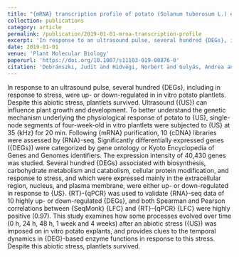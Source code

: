 ```yaml
---
title: "{mRNA} transcription profile of potato (Solanum tuberosum L.) exposed to ultrasound during different stages of in vitro plantlet development"
collection: publications
category: article
permalink: /publication/2019-01-01-mrna-transcription-profile
excerpt: 'In response to an ultrasound pulse, several hundred {DEGs}, including in response to stress, were up- or down-regulated in in vitro potato plantlets. Despite this abiotic stress, plantlets survived. Ultrasound ({US}) can influence plant growth and development. To better understand the genetic mechanism underlying the physiological response of potato to {US}, single-node segments of four-week-old in vitro plantlets were subjected to {US} at 35 {kHz} for 20 min. Following {mRNA} purification, 10 {cDNA} libraries were assessed by {RNA}-seq. Significantly differentially expressed genes ({DEGs}) were categorized by gene ontology or Kyoto Encyclopedia of Genes and Genomes identifiers. The expression intensity of 40,430 genes was studied. Several hundred {DEGs} associated with biosynthesis, carbohydrate metabolism and catabolism, cellular protein modification, and response to stress, and which were expressed mainly in the extracellular region, nucleus, and plasma membrane, were either up- or down-regulated in response to {US}. {RT}-{qPCR} was used to validate {RNA}-seq data of 10 highly up- or down-regulated {DEGs}, and both Spearman and Pearson correlations between {SeqMonk} {LFC} and {RT}-{qPCR} {LFC} were highly positive (0.97). This study examines how some processes evolved over time (0 h, 24 h, 48 h, 1 week and 4 weeks) after an abiotic stress ({US}) was imposed on in vitro potato explants, and provides clues to the temporal dynamics in {DEG}-based enzyme functions in response to this stress. Despite this abiotic stress, plantlets survived.'
date: 2019-01-01
venue: 'Plant Molecular Biology'
paperurl: 'https://doi.org/10.1007/s11103-019-00876-0'
citation: 'Dobránszki, Judit and Hidvégi, Norbert and Gulyás, Andrea and Silva, Jaime A. Teixeira da (2019). "{mRNA} transcription profile of potato (Solanum tuberosum L.) exposed to ultrasound during different stages of in vitro plantlet development". <i>Plant Cell, Tissue and Organ Culture ({PCTOC})</i>.'
---
```


In response to an ultrasound pulse, several hundred {DEGs}, including in response to stress, were up- or down-regulated in in vitro potato plantlets. Despite this abiotic stress, plantlets survived. Ultrasound ({US}) can influence plant growth and development. To better understand the genetic mechanism underlying the physiological response of potato to {US}, single-node segments of four-week-old in vitro plantlets were subjected to {US} at 35 {kHz} for 20 min. Following {mRNA} purification, 10 {cDNA} libraries were assessed by {RNA}-seq. Significantly differentially expressed genes ({DEGs}) were categorized by gene ontology or Kyoto Encyclopedia of Genes and Genomes identifiers. The expression intensity of 40,430 genes was studied. Several hundred {DEGs} associated with biosynthesis, carbohydrate metabolism and catabolism, cellular protein modification, and response to stress, and which were expressed mainly in the extracellular region, nucleus, and plasma membrane, were either up- or down-regulated in response to {US}. {RT}-{qPCR} was used to validate {RNA}-seq data of 10 highly up- or down-regulated {DEGs}, and both Spearman and Pearson correlations between {SeqMonk} {LFC} and {RT}-{qPCR} {LFC} were highly positive (0.97). This study examines how some processes evolved over time (0 h, 24 h, 48 h, 1 week and 4 weeks) after an abiotic stress ({US}) was imposed on in vitro potato explants, and provides clues to the temporal dynamics in {DEG}-based enzyme functions in response to this stress. Despite this abiotic stress, plantlets survived.
